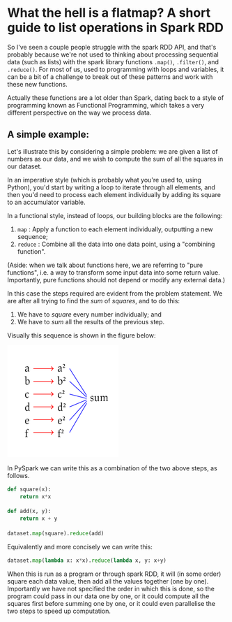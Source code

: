 # What the hell is a flatmap? A short guide to list operations in Spark RDD

So I've seen a couple people struggle with the spark RDD API, and that's probably because we're not used to thinking about processing sequential data (such as lists) with the spark library functions `.map()`, `.filter()`, and `.reduce()`. For most of us, used to programming with loops and variables, it can be a bit of a challenge to break out of these patterns and work with these new functions.

Actually these functions are a lot older than Spark, dating back to a style of programming known as Functional Programming, which takes a very different perspective on the way we process data.

## A simple example:

Let's illustrate this by considering a simple problem: we are given a list of numbers as our data, and we wish to compute the sum of all the squares in our dataset.

In an imperative style (which is probably what you're used to, using Python), you'd start by writing a loop to iterate through all elements, and then you'd need to process each element individually by adding its square to an accumulator variable.

In a functional style, instead of loops, our building blocks are the following:

1. `map` : Apply a function to each element individually, outputting a new sequence;
1. `reduce` : Combine all the data into one data point, using a "combining function".

(Aside: when we talk about functions here, we are referring to "pure functions", i.e. a way to transform some input data into some return value. Importantly, pure functions should not depend or modify any external data.)

In this case the steps required are evident from the problem statement. We are after all trying to find the *sum* of *squares*, and to do this:

1. We have to *square* every number individually; and
1. We have to *sum* all the results of the previous step.

Visually this sequence is shown in the figure below:

<img src="mapreduce.png" width="256" height="256">

In PySpark we can write this as a combination of the two above steps, as follows.

```py
def square(x):
    return x*x

def add(x, y):
    return x + y

dataset.map(square).reduce(add)
```

Equivalently and more concisely we can write this:

```py
dataset.map(lambda x: x*x).reduce(lambda x, y: x+y)
```

When this is run as a program or through spark RDD, it will (in some order) square each data value, then add all the values together (one by one). Importantly we have not specified the order in which this is done, so the program could pass in our data one by one, or it could compute all the squares first before summing one by one, or it could even parallelise the two steps to speed up computation.
